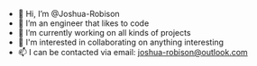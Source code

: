 - 👋 Hi, I’m @Joshua-Robison
- 👀 I’m an engineer that likes to code
- 🌱 I’m currently working on all kinds of projects
- 💞️ I'm interested in collaborating on anything interesting
- 📫 I can be contacted via email: joshua-robison@outlook.com

<!---
Joshua-Robison/Joshua-Robison is a ✨ special ✨ repository because its `README.md` (this file) appears on your GitHub profile.
You can click the Preview link to take a look at your changes.
--->
